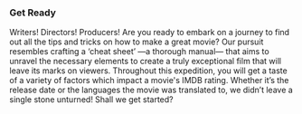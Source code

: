### Get Ready

Writers! Directors! Producers! Are you ready to embark on a journey to find out all the tips and tricks on how to make a great movie? Our pursuit resembles crafting a ‘cheat sheet’ —a thorough manual— that aims to unravel the necessary elements to create a truly exceptional film that will leave its marks on viewers. Throughout this expedition, you will get a taste of a variety of factors which impact a movie's IMDB rating. Whether it’s the release date or the languages the movie was translated to, we didn’t leave a single stone unturned! Shall we get started?


